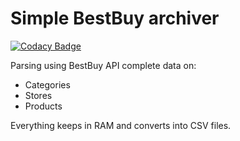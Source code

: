 # Simple BestBuy archiver

[![Codacy Badge](https://api.codacy.com/project/badge/Grade/6759ffd9fd9741d2a3e9fcf8555f91c2)](https://www.codacy.com/app/Rotzke/bestbuy?utm_source=github.com&utm_medium=referral&utm_content=Rotzke/bestbuy&utm_campaign=badger)

Parsing using BestBuy API complete data on:
- Categories
- Stores
- Products

Everything keeps in RAM and converts into CSV files.
